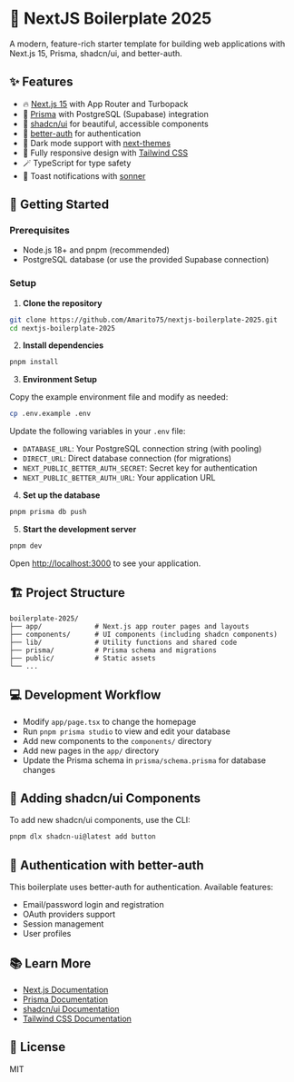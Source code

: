 # 🚀 NextJS Boilerplate 2025

A modern, feature-rich starter template for building web applications with Next.js 15, Prisma, shadcn/ui, and better-auth.

## ✨ Features

- 🔥 [Next.js 15](https://nextjs.org/) with App Router and Turbopack
- 💾 [Prisma](https://www.prisma.io/) with PostgreSQL (Supabase) integration
- 🎨 [shadcn/ui](https://ui.shadcn.com/) for beautiful, accessible components
- 🔐 [better-auth](https://github.com/better-auth/better-auth) for authentication
- 🌙 Dark mode support with [next-themes](https://github.com/pacocoursey/next-themes)
- 📱 Fully responsive design with [Tailwind CSS](https://tailwindcss.com/)
- 🪄 TypeScript for type safety
- 🔔 Toast notifications with [sonner](https://sonner.emilkowal.ski/)

## 🚦 Getting Started

### Prerequisites

- Node.js 18+ and pnpm (recommended)
- PostgreSQL database (or use the provided Supabase connection)

### Setup

1. **Clone the repository**

```bash
git clone https://github.com/Amarito75/nextjs-boilerplate-2025.git
cd nextjs-boilerplate-2025
```

2. **Install dependencies**

```bash
pnpm install
```

3. **Environment Setup**

Copy the example environment file and modify as needed:

```bash
cp .env.example .env
```

Update the following variables in your `.env` file:

- `DATABASE_URL`: Your PostgreSQL connection string (with pooling)
- `DIRECT_URL`: Direct database connection (for migrations)
- `NEXT_PUBLIC_BETTER_AUTH_SECRET`: Secret key for authentication
- `NEXT_PUBLIC_BETTER_AUTH_URL`: Your application URL

4. **Set up the database**

```bash
pnpm prisma db push
```

5. **Start the development server**

```bash
pnpm dev
```

Open [http://localhost:3000](http://localhost:3000) to see your application.

## 🏗️ Project Structure

```
boilerplate-2025/
├── app/             # Next.js app router pages and layouts
├── components/      # UI components (including shadcn components)
├── lib/             # Utility functions and shared code
├── prisma/          # Prisma schema and migrations
├── public/          # Static assets
└── ...
```

## 💻 Development Workflow

- Modify `app/page.tsx` to change the homepage
- Run `pnpm prisma studio` to view and edit your database
- Add new components to the `components/` directory
- Add new pages in the `app/` directory
- Update the Prisma schema in `prisma/schema.prisma` for database changes

## 🧩 Adding shadcn/ui Components

To add new shadcn/ui components, use the CLI:

```bash
pnpm dlx shadcn-ui@latest add button
```

## 🔐 Authentication with better-auth

This boilerplate uses better-auth for authentication. Available features:

- Email/password login and registration
- OAuth providers support
- Session management
- User profiles

## 📚 Learn More

- [Next.js Documentation](https://nextjs.org/docs)
- [Prisma Documentation](https://www.prisma.io/docs)
- [shadcn/ui Documentation](https://ui.shadcn.com)
- [Tailwind CSS Documentation](https://tailwindcss.com/docs)

## 📄 License

MIT
